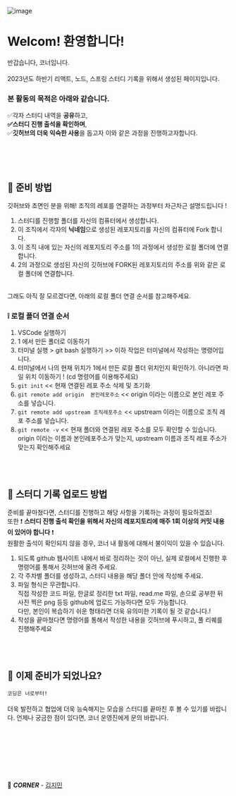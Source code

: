 ![image](https://github.com/DS-Corner-Study/.github/assets/101644134/9c154442-9076-4f51-9945-0d16efa85629)

# Welcom! 환영합니다!
반갑습니다, 코너입니다. </br> </br> 
2023년도 하반기 리액트, 노드, 스프링 스터디 기록을 위해서 생성된 페이지입니다.</br>
### 본 활동의 목적은 아래와 같습니다.
✅각자 스터디 내역을 **공유**하고, </br>
**✅스터디 진행 출석을 확인하며**,</br>
✅**깃허브의 더욱 익숙한 사용**을 돕고자 이와 같은 과정을 진행하고자합니다.   
</br> </br> </br> </br>

## 🤔 준비 방법 
깃허브와 초면인 분을 위해! 조직의 레포를 연결하는 과정부터 차근차근 설명드립니다 !
1. 스터디를 진행할 폴더를 자신의 컴퓨터에서 생성합니다.
2. 이 조직에서 각자의 **닉네임**으로 생성된 레포지토리를 자신의 컴퓨터에 Fork  합니다.
3. 이 조직 내에 있는 자신의 레포지토리 주소를 1의 과정에서 생성한 로컬 폴더에 연결합니다.
4. 2의 과정으로 생성된 자신의 깃허브에 FORK된 레포지토리의 주소를 위와 같은 로컬 폴더에 연결합니다.
</br> </br>

그래도 아직 잘 모르겠다면, 아래의 로컬 폴더 연결 순서를 참고해주세요.
### ❕ 로컬 폴더 연결 순서 
1. VSCode 실행하기
2. 1 에서 만든 폴더로 이동하기
3. 터미널 실행 > git bash 실행하기 >> 이하 작업은 터미널에서 작성하는 명령어입니다.
4. 터미널에서 나의 현재 위치가 1에서 만든 로컬 폴더 위치인지 확인하기.
아니라면 파일 위치 이동하기 ! (cd 명령어를 이용해주세요)
5. ``` git init ```
<< 현재 연결된 레포 주소 삭제 및 초기화
6. ``` git remote add origin  본인레포주소 ``` 
<< origin 이라는 이름으로 본인 레포 주소를 넣습니다.
7. ``` git remote add upstream 조직레포주소 ``` 
<< upstream 이라는 이름으로 조직 레포 주소를 넣습니다.
8. ``` git remote -v ```
<< 현재 폴더와 연결된 레포 주소를 모두 확인할 수 있습니다. </br>
origin 이라는 이름과 본인레포주소가 맞는지,  upstream 이름과 조직 레포 주소가 맞는지 확인해주세요
</br> </br> </br> </br>


## 🤗 스터디 기록 업로드 방법
준비를 끝마쳤다면, 스터디를 진행하고 해당 사항을 기록하는 과정이 필요하겠죠! </br> 
또한 ❗ **스터디 진행 출석 확인을 위해서 자신의 레포지토리에 매주 1회 이상의 커밋 내용이 있어야 합니다** ❗  </br> 
원활한 출석이 확인되지 않을 경우, 코너 내 활동에 대해서 불이익이 있을 수 있습니다. </br> 

1. 되도록 github 웹사이트 내에서 바로 정리하는 것이 아닌, 실제 로컬에서 진행한 후 명령어를 통해서 깃허브에 올려 주세요.
2. 각 주차별 폴더를 생성하고, 스터디 내용을 해당 폴더 안에 작성해 주세요.
3. 파일 형식은 무관합니다.</br>
   직접 작성한 코드 파일, 한글로 정리한 txt 파일, read.me 파일, 손으로 공부한 뒤 사진 찍은 png 등등 github에 업로드 가능하다면 모두 가능합니다. </br>
   다만, 본인이 복습하기 쉬운 형태라면 더욱 유의미한 기록이 될 것 같습니다.!
5. 작성을 끝마쳤다면 명령어를 통해서 작성한 내용을 깃허브에 푸시하고, 풀 리퀘를 진행해주세요
</br> </br> </br> </br>

## 🚀 이제 준비가 되었나요? 
```코딩은 너로부터!```</br> </br>
더욱 발전하고 협업에 더욱 능숙해지는 모습을 스터디를 끝마친 후 볼 수 있기를 바랍니다.
언제나 궁금한 점이 있다면, 코너 운영진에게 문의 바랍니다.
</br> </br> </br> </br></br> </br> </br> </br>



🧡 _**CORNER**_ - [김지민](https://github.com/jimin-ni)
